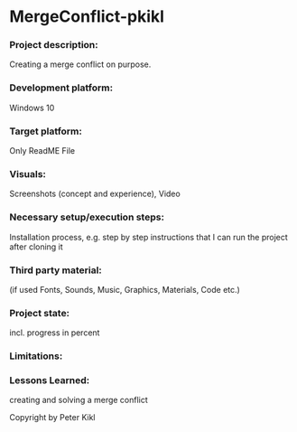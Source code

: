 # MergeConflict-pkikl

### Project description: 
Creating a merge conflict on purpose. 

### Development platform: 
Windows 10

### Target platform: 
Only ReadME File

### Visuals: 
Screenshots (concept and experience), Video

### Necessary setup/execution steps: 
Installation process, e.g. step by step instructions that I can run the project after cloning it

### Third party material: 
(if used Fonts, Sounds, Music, Graphics, Materials, Code etc.)

### Project state: 
incl. progress in percent

### Limitations: 

### Lessons Learned: 
creating and solving a merge conflict

Copyright by Peter Kikl
